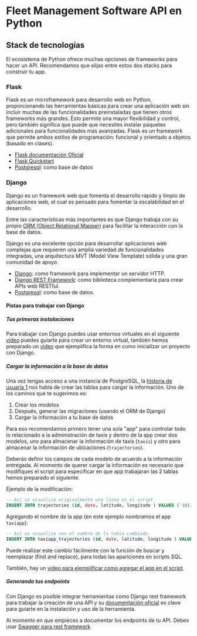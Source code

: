 # Fleet Management Software API en Python

## Stack de tecnologías

El ecosistema de Python ofrece muchas opciones de frameworks para hacer un API.
Recomendamos que elijas entre estos dos stacks para construir tu app.

### Flask

Flask es un microframework para desarrollo web en Python, proporcionando
las herramientas básicas para crear una aplicación web sin incluir muchas
de las funcionalidades preinstaladas que tienen otros frameworks más grandes.
Esto permite una mayor flexibilidad y control, pero también significa que
puede que necesites instalar paquetes adicionales para funcionalidades
más avanzadas. Flask es un framework que permite ambos estilos de
programación: funcional y orientado a objetos (basado en clases).

* [Flask documentación Oficial](https://flask.palletsprojects.com/en/3.0.x/)
* [Flask Quickstart](https://flask.palletsprojects.com/en/3.0.x/quickstart/)
* [Postgresql](https://www.postgresql.org/): como base de datos

### Django

Django es un framework web que fomenta el desarrollo rápido y limpio de
aplicaciones web, el cual es pensado para fomentar la escalabilidad en
el desarrollo.

Entre las características más importantes es que Django trabaja con su propio
[ORM (Object Relational Mapper)](https://es.wikipedia.org/wiki/Mapeo_relacional_de_objetos)
para facilitar la interacción con la base de datos.

Django es una excelente opción para desarrollar aplicaciones web complejas
que requieren una amplia variedad de funcionalidades integradas,
una arquitectura MVT (Model View Template) sólida y
una gran comunidad de apoyo.

* [Django](https://www.djangoproject.com):
  como framework para implementar un servidor HTTP.
* [Django REST Framework](https://www.django-rest-framework.org): como biblioteca
complementaria para crear APIs web RESTful.
* [Postgresql](https://www.postgresql.org/): como base de datos.

#### Pistas para trabajar con Django

##### Tus primeras instalaciones

Para trabajar con Django puedes usar entornos virtuales
en el siguiente [video](https://youtu.be/T2CZ7bltuMs) puedes guiarte para crear
un entorno virtual, también hemos preparado un [video](https://youtu.be/YoKjtqxAXXw)
que ejemplifica la forma en como inicializar un proyecto con Django.

##### Cargar la información a la base de datos

Una vez tengas acceso a una instancia
de PostgreSQL, la [historia de usuaria 1](../README.md#historia-de-usuario-1-cargar-información-a-base-de-datos)
nos habla de crear las tablas para cargar la información.
Uno de los caminos que te sugerimos es:

1. Crear los modelos
2. Después, generar las migraciones (usando el ORM de Django)
3. Cargar la información a tu base de datos

Para eso recomendamos primero tener una sola "app" para controlar todo lo
relacionado a la administración de taxis y dentro de la app crear dos modelos,
uno para almacenar la información de taxis (`taxis`) y otro para almacenar la
información de ubicaciones (`trajectories`).

Deberás definir los campos de cada modelo de acuerdo a la información entregada.
Al momento de querer cargar la información es necesario que modifiques el script
para especificar en que app trabajaran las 2 tablas hemos preparado el siguiente.

Ejemplo de la modificación:

```SQL
-- Así se visualiza originalmente una linea en el script
INSERT INTO trajectories (id, date, latitude, longitude ) VALUES ('10133','2008-02-02 13:47:59',116.37659,39.85567);
```

Agregando el nombre de la app (en este ejemplo nombramos el app `taxiapp`):

```SQL
-- Así se visualiza con el nombre de la tabla cambiado
INSERT INTO taxiapp_trajectories (id, date, latitude, longitude ) VALUES ('10133','2008-02-02 13:47:59',116.37659,39.85567);
```

Puede realizar este cambio fácilmente con la función de buscar y reemplazar
(find and replace), para todas las apariciones en scripts SQL.

También, hay un [video para ejemplificar como agregar el app en el script](https://youtu.be/iwc9R7fF7P4).

##### Generando tus endpoints

Con Django es posible integrar herramientas como
Django rest framework para trabajar la creación de una API y su [documentación oficial](https://www.django-rest-framework.org)
es clave para guiarte en la instalación y uso de la herramienta.

Al momento en que empieces a documentar los endpoints
de tu API. Debes usar [Swagger para rest framework](https://drf-yasg.readthedocs.io/en/stable/readme.html)
